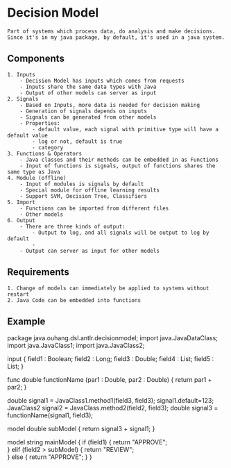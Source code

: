 # Decision Model
	Part of systems which process data, do analysis and make decisions.  
	Since it's in my java package, by default, it's used in a java system.
## Components
	1. Inputs  
		- Decision Model has inputs which comes from requests  
		- Inputs share the same data types with Java
		- Output of other models can server as input
	2. Signals
		- Based on Inputs, more data is needed for decision making  
		- Generation of signals depends on inputs
		- Signals can be generated from other models
		- Properties:  
			- default value, each signal with primitive type will have a default value  
			- log or not, default is true  
			- category
	3. Functions & Operators  
		- Java classes and their methods can be embedded in as Functions  
		- Input of functions is signals, output of functions shares the same type as Java
	4. Module (offline)
		- Input of modules is signals by default  
		- Special module for offline learning results  
		- Support SVM, Decision Tree, Classifiers
	5. Import
		- Functions can be imported from different files  
		- Other models
	6. Output
		- There are three kinds of output: 
			- Output to log, and all signals will be output to log by default
			- 
		- Output can server as input for other models
## Requirements
	1. Change of models can immediately be applied to systems without restart  
	2. Java Code can be embedded into functions

## Example
package java.ouhang.dsl.antlr.decisionmodel;
import java.JavaDataClass;
import java.JavaClass1;
import java.JavaClass2;

input {
	field1 : Boolean;
	field2 : Long;
	field3 : Double;
	field4 : List<String>;
	field5 : List<JavaDataClass>;
}

func double functionName (par1 : Double, par2 : Double) {
	return par1 + par2;
}

double signal1 = JavaClass1.method1(field3, field3);
signal1.default=123;
JavaClass2 signal2 = JavaClass.method2(field2, field3);
double signal3 = functionName(signal1, field3);

model double subModel {
	return signal3 + signal1;
}

model string mainModel {
	if (field1) {
		return "APPROVE";		
	} elif (field2 > subModel) {
		return "REVIEW";		
	} else {
		return "APPROVE";
	}
}
